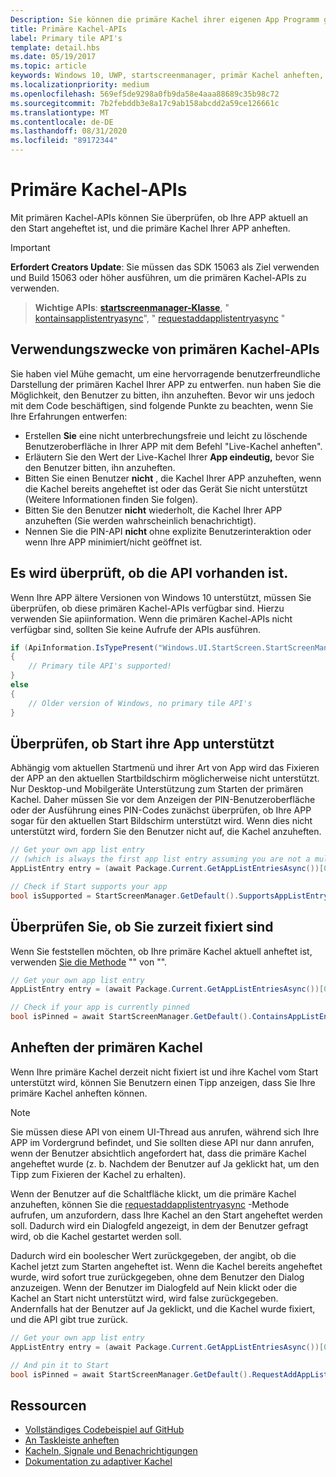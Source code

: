 ```yaml
---
Description: Sie können die primäre Kachel ihrer eigenen App Programm gesteuert anheften, so wie Sie sekundäre Kacheln anheften können. Und Sie können überprüfen, ob es zurzeit fixiert ist.
title: Primäre Kachel-APIs
label: Primary tile API's
template: detail.hbs
ms.date: 05/19/2017
ms.topic: article
keywords: Windows 10, UWP, startscreenmanager, primär Kachel anheften, primäre Kachel-APIs, überprüfen, ob Kachel fixiert, Live-Kachel
ms.localizationpriority: medium
ms.openlocfilehash: 569ef5de9298a0fb9da58e4aaa88689c35b98c72
ms.sourcegitcommit: 7b2febddb3e8a17c9ab158abcdd2a59ce126661c
ms.translationtype: MT
ms.contentlocale: de-DE
ms.lasthandoff: 08/31/2020
ms.locfileid: "89172344"
---
```

# <a name="primary-tile-apis"></a>Primäre Kachel-APIs
 

Mit primären Kachel-APIs können Sie überprüfen, ob Ihre APP aktuell an den Start angeheftet ist, und die primäre Kachel Ihrer APP anheften.

> [!IMPORTANT]
> **Erfordert Creators Update**: Sie müssen das SDK 15063 als Ziel verwenden und Build 15063 oder höher ausführen, um die primären Kachel-APIs zu verwenden.

> **Wichtige APIs**: [**startscreenmanager-Klasse**](/uwp/api/windows.ui.startscreen.startscreenmanager), " [kontainsapplistentryasync](/uwp/api/windows.ui.startscreen.startscreenmanager#Windows_UI_StartScreen_StartScreenManager_ContainsAppListEntryAsync_Windows_ApplicationModel_Core_AppListEntry_)", " [requestaddapplistentryasync](/uwp/api/windows.ui.startscreen.startscreenmanager#Windows_UI_StartScreen_StartScreenManager_RequestAddAppListEntryAsync_Windows_ApplicationModel_Core_AppListEntry_) "


## <a name="when-to-use-primary-tile-apis"></a>Verwendungszwecke von primären Kachel-APIs

Sie haben viel Mühe gemacht, um eine hervorragende benutzerfreundliche Darstellung der primären Kachel Ihrer APP zu entwerfen. nun haben Sie die Möglichkeit, den Benutzer zu bitten, ihn anzuheften. Bevor wir uns jedoch mit dem Code beschäftigen, sind folgende Punkte zu beachten, wenn Sie Ihre Erfahrungen entwerfen:

* Erstellen **Sie** eine nicht unterbrechungsfreie und leicht zu löschende Benutzeroberfläche in Ihrer APP mit dem Befehl "Live-Kachel anheften".
* Erläutern Sie den Wert der Live-Kachel Ihrer **App eindeutig,** bevor Sie den Benutzer bitten, ihn anzuheften.
* Bitten Sie einen Benutzer **nicht** , die Kachel Ihrer APP anzuheften, wenn die Kachel bereits angeheftet ist oder das Gerät Sie nicht unterstützt (Weitere Informationen finden Sie folgen).
* Bitten Sie den Benutzer **nicht** wiederholt, die Kachel Ihrer APP anzuheften (Sie werden wahrscheinlich benachrichtigt).
* Nennen Sie die PIN-API **nicht** ohne explizite Benutzerinteraktion oder wenn Ihre APP minimiert/nicht geöffnet ist.


## <a name="checking-whether-the-apis-exist"></a>Es wird überprüft, ob die API vorhanden ist.

Wenn Ihre APP ältere Versionen von Windows 10 unterstützt, müssen Sie überprüfen, ob diese primären Kachel-APIs verfügbar sind. Hierzu verwenden Sie apiinformation. Wenn die primären Kachel-APIs nicht verfügbar sind, sollten Sie keine Aufrufe der APIs ausführen.

```csharp
if (ApiInformation.IsTypePresent("Windows.UI.StartScreen.StartScreenManager"))
{
    // Primary tile API's supported!
}
else
{
    // Older version of Windows, no primary tile API's
}
```


## <a name="check-if-start-supports-your-app"></a>Überprüfen, ob Start ihre App unterstützt

Abhängig vom aktuellen Startmenü und ihrer Art von App wird das Fixieren der APP an den aktuellen Startbildschirm möglicherweise nicht unterstützt. Nur Desktop-und Mobilgeräte Unterstützung zum Starten der primären Kachel. Daher müssen Sie vor dem Anzeigen der PIN-Benutzeroberfläche oder der Ausführung eines PIN-Codes zunächst überprüfen, ob Ihre APP sogar für den aktuellen Start Bildschirm unterstützt wird. Wenn dies nicht unterstützt wird, fordern Sie den Benutzer nicht auf, die Kachel anzuheften.

```csharp
// Get your own app list entry
// (which is always the first app list entry assuming you are not a multi-app package)
AppListEntry entry = (await Package.Current.GetAppListEntriesAsync())[0];

// Check if Start supports your app
bool isSupported = StartScreenManager.GetDefault().SupportsAppListEntry(entry);
```


## <a name="check-whether-youre-currently-pinned"></a>Überprüfen Sie, ob Sie zurzeit fixiert sind

Wenn Sie feststellen möchten, ob Ihre primäre Kachel aktuell anheftet ist, verwenden [Sie die Methode](/uwp/api/windows.ui.startscreen.startscreenmanager#Windows_UI_StartScreen_StartScreenManager_ContainsAppListEntryAsync_Windows_ApplicationModel_Core_AppListEntry_) "" von "".

```csharp
// Get your own app list entry
AppListEntry entry = (await Package.Current.GetAppListEntriesAsync())[0];

// Check if your app is currently pinned
bool isPinned = await StartScreenManager.GetDefault().ContainsAppListEntryAsync(entry);
```


##  <a name="pin-your-primary-tile"></a>Anheften der primären Kachel

Wenn Ihre primäre Kachel derzeit nicht fixiert ist und ihre Kachel vom Start unterstützt wird, können Sie Benutzern einen Tipp anzeigen, dass Sie Ihre primäre Kachel anheften können.

> [!NOTE]
> Sie müssen diese API von einem UI-Thread aus anrufen, während sich Ihre APP im Vordergrund befindet, und Sie sollten diese API nur dann anrufen, wenn der Benutzer absichtlich angefordert hat, dass die primäre Kachel angeheftet wurde (z. b. Nachdem der Benutzer auf Ja geklickt hat, um den Tipp zum Fixieren der Kachel zu erhalten).

Wenn der Benutzer auf die Schaltfläche klickt, um die primäre Kachel anzuheften, können Sie die [requestaddapplistentryasync](/uwp/api/windows.ui.startscreen.startscreenmanager#Windows_UI_StartScreen_StartScreenManager_RequestAddAppListEntryAsync_Windows_ApplicationModel_Core_AppListEntry_) -Methode aufrufen, um anzufordern, dass Ihre Kachel an den Start angeheftet werden soll. Dadurch wird ein Dialogfeld angezeigt, in dem der Benutzer gefragt wird, ob die Kachel gestartet werden soll.

Dadurch wird ein boolescher Wert zurückgegeben, der angibt, ob die Kachel jetzt zum Starten angeheftet ist. Wenn die Kachel bereits angeheftet wurde, wird sofort true zurückgegeben, ohne dem Benutzer den Dialog anzuzeigen. Wenn der Benutzer im Dialogfeld auf Nein klickt oder die Kachel an Start nicht unterstützt wird, wird false zurückgegeben. Andernfalls hat der Benutzer auf Ja geklickt, und die Kachel wurde fixiert, und die API gibt true zurück.

```csharp
// Get your own app list entry
AppListEntry entry = (await Package.Current.GetAppListEntriesAsync())[0];

// And pin it to Start
bool isPinned = await StartScreenManager.GetDefault().RequestAddAppListEntryAsync(entry);
```


## <a name="resources"></a>Ressourcen

* [Vollständiges Codebeispiel auf GitHub](https://github.com/WindowsNotifications/quickstart-pin-primary-tile)
* [An Taskleiste anheften](../pin-to-taskbar.md)
* [Kacheln, Signale und Benachrichtigungen](index.md)
* [Dokumentation zu adaptiver Kachel](create-adaptive-tiles.md)